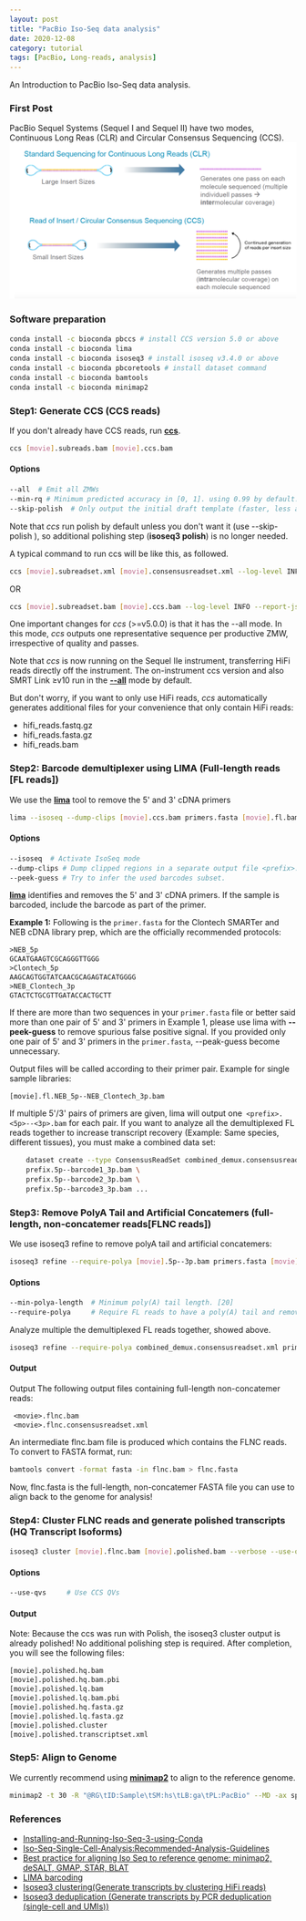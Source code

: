 ```yaml
---
layout: post
title: "PacBio Iso-Seq data analysis"
date: 2020-12-08
category: tutorial
tags: [PacBio, Long-reads, analysis]
---
```


An Introduction to PacBio Iso-Seq data analysis.

<!--more-->

### First Post

PacBio Sequel Systems (Sequel I and Sequel II) have two modes, Continuous Long Reas (CLR) and Circular Consensus Sequencing (CCS).
![center](/figures/2020-12-08-PacBio-Iso-Seq-Data-Analysis/CLR_CCS.png) 


### Software preparation

```bash
conda install -c bioconda pbccs # install CCS version 5.0 or above
conda install -c bioconda lima
conda install -c bioconda isoseq3 # install isoseq v3.4.0 or above
conda install -c bioconda pbcoretools # install dataset command
conda install -c bioconda bamtools
conda install -c bioconda minimap2
```

### Step1: Generate CCS (CCS reads)
If you don't already have CCS reads, run [__ccs__](https://ccs.how/).

```bash
ccs [movie].subreads.bam [movie].ccs.bam 
```
#### Options 
```bash
--all  # Emit all ZMWs
--min-rq # Minimum predicted accuracy in [0, 1]. using 0.99 by default.
--skip-polish  # Only output the initial draft template (faster, less accurate)
```

Note that _ccs_ run polish by default unless you don't want it (use --skip-polish ), so additional polishing step (__isoseq3 polish__) is no longer needed.

A typical command to run ccs will be like this, as followed.
```bash
ccs [movie].subreadset.xml [movie].consensusreadset.xml --log-level INFO --report-json [movie].report.json --hifi-summary-json [movie].hifi_summary.json --log-file [movie].ccs.log --report-file [movie].report.txt --metrics-json [movie].zmw_metrics.json.gz -j 64
```
OR
```bash
ccs [movie].subreadset.bam [movie].ccs.bam --log-level INFO --report-json [movie].report.json --hifi-summary-json [movie].hifi_summary.json --log-file [movie].ccs.log --report-file [movie].report.txt --metrics-json [movie].zmw_metrics.json.gz -j 64
```
One important changes for _ccs_ (>=v5.0.0) is that it has the --all mode. In this mode, _ccs_ outputs one representative sequence per productive ZMW, irrespective of quality and passes. 

Note that _ccs_ is now running on the Sequel IIe instrument, transferring HiFi reads directly off the instrument.
The on-instrument ccs version and also SMRT Link ≥v10 run in the [__--all__](https://ccs.how/faq/mode-all.html) mode by default. 

But don't worry, if you want to only use HiFi reads, _ccs_ automatically generates additional files for your convenience that only contain HiFi reads:
* hifi_reads.fastq.gz
* hifi_reads.fasta.gz
* hifi_reads.bam

### Step2: Barcode demultiplexer using LIMA (Full-length reads [FL reads])

We use the [__lima__](https://github.com/pacificbiosciences/barcoding) tool to remove the 5' and 3' cDNA primers

```bash
lima --isoseq --dump-clips [movie].ccs.bam primers.fasta [movie].fl.bam --peek-guess --log-file lima.log
```
#### Options

```bash
--isoseq  # Activate IsoSeq mode
--dump-clips # Dump clipped regions in a separate output file <prefix>.lima.clips
--peek-guess # Try to infer the used barcodes subset.
```

[__lima__](https://github.com/pacificbiosciences/barcoding) identifies and removes the 5' and 3' cDNA primers. If the sample is barcoded, include the barcode as part of the primer.

**Example 1:**
Following is the `primer.fasta` for the Clontech SMARTer and NEB cDNA library
prep, which are the officially recommended protocols:

    >NEB_5p
    GCAATGAAGTCGCAGGGTTGGG
    >Clontech_5p
    AAGCAGTGGTATCAACGCAGAGTACATGGGG
    >NEB_Clontech_3p
    GTACTCTGCGTTGATACCACTGCTT

If there are more than two sequences in your `primer.fasta` file or better said more than one pair of 5' and 3' primers in Example 1, please use lima with __--peek-guess__ to remove spurious false positive signal. If you provided only one pair of 5' and 3' primers in the `primer.fasta`, --peak-guess become unnecessary.

Output files will be called according to their primer pair. Example for
single sample libraries:

    [movie].fl.NEB_5p--NEB_Clontech_3p.bam
    
If multiple 5'/3' pairs of primers are given, lima will output one` <prefix>.<5p>--<3p>.bam` for each pair. If you want to analyze all the demultiplexed FL reads together to increase transcript recovery (Example: Same species, different tissues), you must make a combined data set:

```bash
    dataset create --type ConsensusReadSet combined_demux.consensusreadset.xml \
    prefix.5p--barcode1_3p.bam \
    prefix.5p--barcode2_3p.bam \
    prefix.5p--barcode3_3p.bam ...
```
### Step3: Remove PolyA Tail and Artificial Concatemers (full-length, non-concatemer reads[FLNC reads])
We use isoseq3 refine to remove polyA tail and artificial concatemers:

```bash
isoseq3 refine --require-polya [movie].5p--3p.bam primers.fasta [movie].flnc.bam
```
#### Options

```bash
--min-polya-length  # Minimum poly(A) tail length. [20]
--require-polya     # Require FL reads to have a poly(A) tail and remove it.
```

Analyze multiple the demultiplexed FL reads together, showed above.
```bash
isoseq3 refine --require-polya combined_demux.consensusreadset.xml primers.fasta flnc.bam
```
#### Output
Output The following output files containing full-length non-concatemer reads:

     <movie>.flnc.bam
     <movie>.flnc.consensusreadset.xml
     
An intermediate flnc.bam file is produced which contains the FLNC reads. To convert to FASTA format, run:

```bash
bamtools convert -format fasta -in flnc.bam > flnc.fasta
```
Now, flnc.fasta is the full-length, non-concatemer FASTA file you can use to align back to the genome for analysis!

### Step4: Cluster FLNC reads and generate polished transcripts (HQ Transcript Isoforms)
```bash
isoseq3 cluster [movie].flnc.bam [movie].polished.bam --verbose --use-qvs
```
#### Options

```bash
--use-qvs     # Use CCS QVs
```
#### Output
Note: Because the ccs was run with Polish, the isoseq3 cluster output is already polished! No additional polishing step is required.
After completion, you will see the following files:

    [movie].polished.hq.bam       
    [movie].polished.hq.bam.pbi 
    [movie].polished.lq.bam       
    [movie].polished.lq.bam.pbi   
    [movie].polished.hq.fasta.gz
    [movie].polished.lq.fasta.gz
    [movie].polished.cluster   
    [moive].polished.transcriptset.xml
    
### Step5: Align to Genome
We currently recommend using [__minimap2__](https://github.com/lh3/minimap2) to align to the reference genome.

```bash
minimap2 -t 30 -R "@RG\tID:Sample\tSM:hs\tLB:ga\tPL:PacBio" --MD -ax splice -uf --secondary=no -C5 hg38.fasta polished.hq.fasta > align.sam  
```    
### References
* [Installing-and-Running-Iso-Seq-3-using-Conda](https://github.com/PacificBiosciences/IsoSeq_SA3nUP/wiki/Tutorial:-Installing-and-Running-Iso-Seq-3-using-Conda)
* [Iso-Seq-Single-Cell-Analysis:Recommended-Analysis-Guidelines](https://github.com/Magdoll/cDNA_Cupcake/wiki/Iso-Seq-Single-Cell-Analysis:-Recommended-Analysis-Guidelines)
* [Best practice for aligning Iso Seq to reference genome: minimap2, deSALT, GMAP, STAR, BLAT](https://github.com/Magdoll/cDNA_Cupcake/wiki/Best-practice-for-aligning-Iso-Seq-to-reference-genome:-minimap2,-deSALT,-GMAP,-STAR,-BLAT)
* [LIMA barcoding](https://github.com/pacificbiosciences/barcoding)
* [Isoseq3 clustering(Generate transcripts by clustering HiFi reads)](https://github.com/PacificBiosciences/IsoSeq/blob/master/isoseq-clustering.md)
* [Isoseq3 deduplication (Generate transcripts by PCR deduplication (single-cell and UMIs))](https://github.com/PacificBiosciences/IsoSeq/blob/master/isoseq-deduplication.md)

